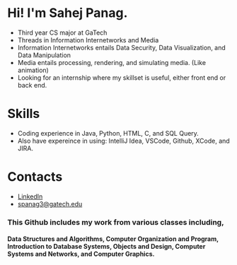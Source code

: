 # Hi! I'm Sahej Panag.

- Third year CS major at GaTech
- Threads in Information Internetworks and Media
- Information Internetworks entails Data Security, Data Visualization, and Data Manipulation
- Media entails processing, rendering, and simulating media. (Like animation)
- Looking for an internship where my skillset is useful, either front end or back end.

# Skills
- Coding experience in Java, Python, HTML, C, and SQL Query.
- Also have expereince in using: IntelliJ Idea, VSCode, Github, XCode, and JIRA.

# Contacts
- [LinkedIn](www.linkedin.com/in/sahej-panag)
- spanag3@gatech.edu

### This Github includes my work from various classes including, 

#### Data Structures and Algorithms, Computer Organization and Program, Introduction to Database Systems, Objects and Design, Computer Systems and Networks, and Computer Graphics.

